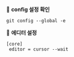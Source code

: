 📍 **config 설정 확인**

```
git config --global -e
```

📍 **에디터 설정**

```
[core]
 editor = cursor --wait
```



